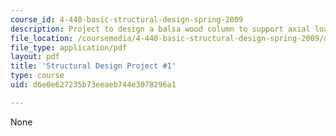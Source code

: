 ```yaml
---
course_id: 4-440-basic-structural-design-spring-2009
description: Project to design a balsa wood column to support axial load.
file_location: /coursemedia/4-440-basic-structural-design-spring-2009/d6e0e627235b73eeaeb744e3078296a1_MIT4_440s09_project01.pdf
file_type: application/pdf
layout: pdf
title: 'Structural Design Project #1'
type: course
uid: d6e0e627235b73eeaeb744e3078296a1

---
```

None